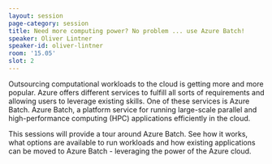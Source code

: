 ```yaml
---
layout: session
page-category: session
title: Need more computing power? No problem ... use Azure Batch!
speaker: Oliver Lintner
speaker-id: oliver-lintner
room: '15.05'
slot: 2
---
```


Outsourcing computational workloads to the cloud is getting more and more popular. Azure offers different services to fulfill all sorts of requirements and allowing users to leverage existing skills. One of these services is Azure Batch. Azure Batch, a platform service for running large-scale parallel and high-performance computing (HPC) applications efficiently in the cloud. 

This sessions will provide a tour around Azure Batch. See how it works, what options are available to run workloads and how existing applications can be moved to Azure Batch - leveraging the power of the Azure cloud.